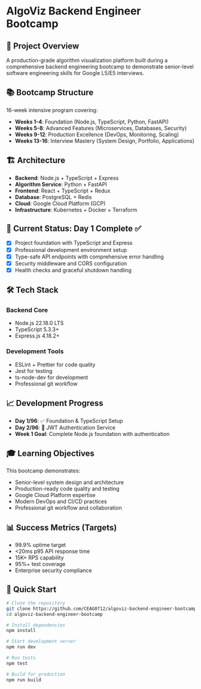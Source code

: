# AlgoViz Backend Engineer Bootcamp

## 🎯 Project Overview
A production-grade algorithm visualization platform built during a comprehensive backend engineering bootcamp to demonstrate senior-level software engineering skills for Google L5/E5 interviews.

## 📚 Bootcamp Structure
16-week intensive program covering:
- **Weeks 1-4**: Foundation (Node.js, TypeScript, Python, FastAPI)
- **Weeks 5-8**: Advanced Features (Microservices, Databases, Security)
- **Weeks 9-12**: Production Excellence (DevOps, Monitoring, Scaling)
- **Weeks 13-16**: Interview Mastery (System Design, Portfolio, Applications)

## 🏗️ Architecture
- **Backend**: Node.js + TypeScript + Express
- **Algorithm Service**: Python + FastAPI
- **Frontend**: React + TypeScript + Redux
- **Database**: PostgreSQL + Redis
- **Cloud**: Google Cloud Platform (GCP)
- **Infrastructure**: Kubernetes + Docker + Terraform

## 🚀 Current Status: Day 1 Complete ✅
- [x] Project foundation with TypeScript and Express
- [x] Professional development environment setup
- [x] Type-safe API endpoints with comprehensive error handling
- [x] Security middleware and CORS configuration
- [x] Health checks and graceful shutdown handling

## 🛠️ Tech Stack
### Backend Core
- Node.js 22.18.0 LTS
- TypeScript 5.3.3+
- Express.js 4.18.2+

### Development Tools
- ESLint + Prettier for code quality
- Jest for testing
- ts-node-dev for development
- Professional git workflow

## 📈 Development Progress
- **Day 1/96**: ✅ Foundation & TypeScript Setup
- **Day 2/96**: 🚧 JWT Authentication Service
- **Week 1 Goal**: Complete Node.js foundation with authentication

## 🎓 Learning Objectives
This bootcamp demonstrates:
- Senior-level system design and architecture
- Production-ready code quality and testing
- Google Cloud Platform expertise
- Modern DevOps and CI/CD practices
- Professional git workflow and collaboration

## 📊 Success Metrics (Targets)
- 99.9% uptime target
- <20ms p95 API response time
- 15K+ RPS capability
- 95%+ test coverage
- Enterprise security compliance

## 🚀 Quick Start
```bash
# Clone the repository
git clone https://github.com/CEAG0712/algoviz-backend-engineer-bootcamp.git
cd algoviz-backend-engineer-bootcamp

# Install dependencies
npm install

# Start development server
npm run dev

# Run tests
npm test

# Build for production
npm run build